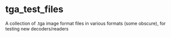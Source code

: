 # tga_test_files
A collection of .tga image format files in various formats (some obscure), for testing new decoders/readers
